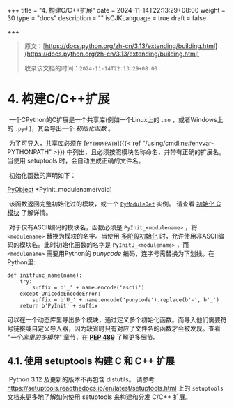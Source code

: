 +++
title = "4. 构建C/C++扩展"
date = 2024-11-14T22:13:29+08:00
weight = 30
type = "docs"
description = ""
isCJKLanguage = true
draft = false

+++

> 原文：[https://docs.python.org/zh-cn/3.13/extending/building.html](https://docs.python.org/zh-cn/3.13/extending/building.html)
>
> 收录该文档的时间：`2024-11-14T22:13:29+08:00`

# 4. 构建C/C++扩展

​	一个CPython的C扩展是一个共享库(例如一个Linux上的 `.so` ，或者Windows上的 `.pyd` )，其会导出一个 *初始化函数* 。

​	为了可导入，共享库必须在 [`PYTHONPATH`]({{< ref "/using/cmdline#envvar-PYTHONPATH" >}}) 中列出，且必须按照模块名称命名，并带有正确的扩展名。 当使用 setuptools 时，会自动生成正确的文件名。

​	初始化函数的声明如下：

[PyObject](https://docs.python.org/zh-cn/3.13/c-api/structures.html#c.PyObject) *PyInit_modulename(void) 

​	该函数返回完整初始化过的模块，或一个 [`PyModuleDef`](https://docs.python.org/zh-cn/3.13/c-api/module.html#c.PyModuleDef) 实例。 请查看 [初始化 C 模块](https://docs.python.org/zh-cn/3.13/c-api/module.html#initializing-modules) 了解详情。

​	对于仅有ASCII编码的模块名，函数必须是 `PyInit_<modulename>` ，将 `<modulename>` 替换为模块的名字。当使用 [多阶段初始化](https://docs.python.org/zh-cn/3.13/c-api/module.html#multi-phase-initialization) 时，允许使用非ASCII编码的模块名。此时初始化函数的名字是 `PyInitU_<modulename>` ，而 `<modulename>` 需要用Python的 *punycode* 编码，连字号需替换为下划线。在Python里:

```
def initfunc_name(name):
    try:
        suffix = b'_' + name.encode('ascii')
    except UnicodeEncodeError:
        suffix = b'U_' + name.encode('punycode').replace(b'-', b'_')
    return b'PyInit' + suffix
```

​	可以在一个动态库里导出多个模块，通过定义多个初始化函数。而导入他们需要符号链接或自定义导入器，因为缺省时只有对应了文件名的函数才会被发现。查看 *"一个库里的多模块"* 章节，在 [**PEP 489**](https://peps.python.org/pep-0489/) 了解更多细节。



## 4.1. 使用 setuptools 构建 C 和 C++ 扩展

​	Python 3.12 及更新的版本不再包含 distutils。 请参考 https://setuptools.readthedocs.io/en/latest/setuptools.html 上的 `setuptools` 文档来更多地了解如何使用 setuptools 来构建和分发 C/C++ 扩展。
